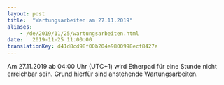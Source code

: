 ```yaml
---
layout: post
title:  "Wartungsarbeiten am 27.11.2019"
aliases:
    - /de/2019/11/25/wartungsarbeiten.html
date:   2019-11-25 11:00:00
translationKey: d41d8cd98f00b204e9800998ecf8427e
---
```


Am 27.11.2019 ab 04:00 Uhr (UTC+1) wird Etherpad für eine Stunde nicht erreichbar sein. Grund hierfür sind anstehende Wartungsarbeiten.
